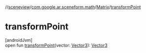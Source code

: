 //[sceneview](../../../index.md)/[com.google.ar.sceneform.math](../index.md)/[Matrix](index.md)/[transformPoint](transform-point.md)

# transformPoint

[androidJvm]\
open fun [transformPoint](transform-point.md)(vector: [Vector3](../-vector3/index.md)): [Vector3](../-vector3/index.md)
